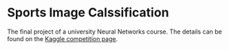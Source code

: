 # Sports Image Calssification

The final project of a university Neural Networks course. The details can be found on the [Kaggle competition page](https://www.kaggle.com/competitions/nn23-sports-image-classification).
